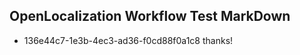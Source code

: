 ## OpenLocalization Workflow Test MarkDown
* 136e44c7-1e3b-4ec3-ad36-f0cd88f0a1c8 thanks!

<!--HONumber=Oct16_HO4-->


